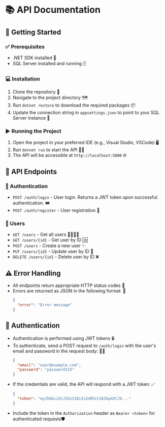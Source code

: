 # 📚 API Documentation

## 🚀 Getting Started

### ✅ Prerequisites
- .NET SDK installed 🔧
- SQL Server installed and running 🗄️

### 💻 Installation
1. Clone the repository 🌿
2. Navigate to the project directory 🗺️
3. Run `dotnet restore` to download the required packages 📦
4. Update the connection string in `appsettings.json` to point to your SQL Server instance 🔗

### ▶️ Running the Project
1. Open the project in your preferred IDE (e.g., Visual Studio, VSCode) 🖥️
2. Run `dotnet run` to start the API 🏃‍♂️
3. The API will be accessible at `http://localhost:5000` 🌐

## 🌟 API Endpoints

### 🔑 Authentication
- `POST /auth/login` - User login. Returns a JWT token upon successful authentication. 🎟️
- `POST /auth/register` - User registration 📝

### 👥 Users
- `GET /users` - Get all users 👨‍👩‍👧‍👦
- `GET /users/{id}` - Get user by ID 🆔
- `POST /users` - Create a new user ✨
- `PUT /users/{id}` - Update user by ID 🔄
- `DELETE /users/{id}` - Delete user by ID ❌

## ⚠️ Error Handling
- All endpoints return appropriate HTTP status codes 🚦
- Errors are returned as JSON in the following format: 📜
  ```json
  {
    "error": "Error message"
  }
  ```

## 🔐 Authentication
- Authentication is performed using JWT tokens 🔒
- To authenticate, send a POST request to `/auth/login` with the user's email and password in the request body: 📧🔑
  ```json
  {
    "email": "user@example.com",
    "password": "password123"
  }
  ```
- If the credentials are valid, the API will respond with a JWT token: ✅
  ```json
  {
    "token": "eyJhbGciOiJIUzI1NiIsInR5cCI6IkpXVCJ9..."
  }
  ```
- Include the token in the `Authorization` header as `Bearer <token>` for authenticated requests🛡️
 